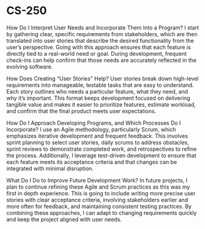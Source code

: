 # CS-250

How Do I Interpret User Needs and Incorporate Them Into a Program?
I start by gathering clear, specific requirements from stakeholders, which are then translated into user stories that describe the desired functionality from the user’s perspective. Going with this approach ensures that each feature is directly tied to a real-world need or goal. During development, frequent check-ins can help confirm that those needs are accurately reflected in the evolving software.

How Does Creating “User Stories” Help?
User stories break down high-level requirements into manageable, testable tasks that are easy to understand. Each story outlines who needs a particular feature, what they need, and why it’s important. This format keeps development focused on delivering tangible value and makes it easier to prioritize features, estimate workload, and confirm that the final product meets user expectations.

How Do I Approach Developing Programs, and Which Processes Do I Incorporate?
I use an Agile methodology, particularly Scrum, which emphasizes iterative development and frequent feedback. This involves sprint planning to select user stories, daily scrums to address obstacles, sprint reviews to demonstrate completed work, and retrospectives to refine the process. Additionally, I leverage test-driven development to ensure that each feature meets its acceptance criteria and that changes can be integrated with minimal disruption.

What Do I Do to Improve Future Development Work?
In future projects, I plan to continue refining these Agile and Scrum practices as this was my first in depth experience. This is going to include writing more precise user stories with clear acceptance criteria, involving stakeholders earlier and more often for feedback, and maintaining consistent testing practices. By combining these approaches, I can adapt to changing requirements quickly and keep the project aligned with user needs.
